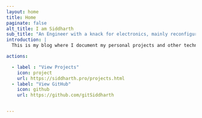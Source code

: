 ```yaml
---
layout: home
title: Home
paginate: false
alt_title: I am Siddharth
sub_title: "An Engineer with a knack for electronics, mainly reconfigurable hardware"
introduction: |
  This is my blog where I document my personal projects and other technical know-hows.

actions:

  - label : "View Projects"
    icon: project
    url: https://siddharth.pro/projects.html
  - label: "View GitHub"
    icon: github
    url: https://github.com/gitSiddharth


---
```


